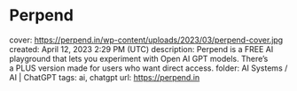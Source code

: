 # Perpend

cover: https://perpend.in/wp-content/uploads/2023/03/perpend-cover.jpg
created: April 12, 2023 2:29 PM (UTC)
description: Perpend is a FREE AI playground that lets you experiment with Open AI GPT models. There’s a PLUS version made for users who want direct access.
folder: AI Systems / AI | ChatGPT
tags: ai, chatgpt
url: https://perpend.in
